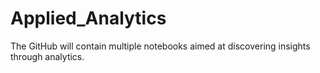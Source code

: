 # Applied_Analytics
The GitHub will contain multiple notebooks aimed at discovering insights through analytics.
